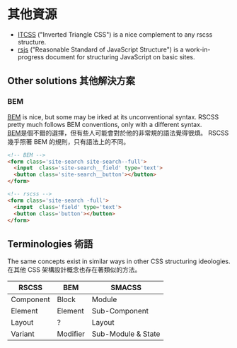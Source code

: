 # 其他資源

 * [ITCSS](https://speakerdeck.com/dafed/managing-css-projects-with-itcss#49) ("Inverted Triangle CSS") is a nice complement to any rscss structure.
 * [rsjs](http://ricostacruz.com/rsjs/) ("Reasonable Standard of JavaScript Structure") is a work-in-progress document for structuring JavaScript on basic sites.

Other solutions 其他解決方案
---------------

### BEM
[BEM] is nice, but some may be irked at its unconventional syntax. RSCSS pretty much follows BEM conventions, only with a different syntax. <br>
[BEM]是個不錯的選擇，但有些人可能會對於他的非常規的語法覺得很煩。 RSCSS 幾乎照著 BEM 的規則，只有語法上的不同。

```html
<!-- BEM -->
<form class='site-search site-search--full'>
  <input  class='site-search__field' type='text'>
  <button class='site-search__button'></button>
</form>
```

```html
<!-- rscss -->
<form class='site-search -full'>
  <input  class='field' type='text'>
  <button class='button'></button>
</form>
```

## Terminologies 術語

The same concepts exist in similar ways in other CSS structuring ideologies. <br>
在其他 CSS 架構設計概念也存在著類似的方法。

| RSCSS     | BEM      | SMACSS        |
| ---       | ---      | ---           |
| Component | Block    | Module        |
| Element   | Element  | Sub-Component |
| Layout    | ?        | Layout        |
| Variant   | Modifier | Sub-Module & State |

[BEM]: http://bem.info/
[Smacss]: https://smacss.com/
